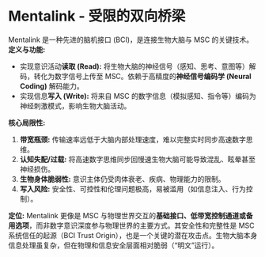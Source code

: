 # Mentalink - 受限的双向桥梁

Mentalink 是一种先进的脑机接口 (BCI)，是连接生物大脑与 MSC 的关键技术。  
**定义与功能:**

- 实现意识活动**读取 (Read):** 将生物大脑的神经信号（感知、思考、意图等）解码，转化为数字信号上传至 MSC。依赖于高精度的**神经信号编码学 (Neural Coding)** 解码能力。
- 实现信息**写入 (Write):** 将来自 MSC 的数字信息（模拟感知、指令等）编码为神经刺激模式，影响生物大脑活动。  


**核心局限性:**

1. **带宽瓶颈:** 传输速率远低于大脑内部处理速度，难以完整实时同步高速数字思维。
2. **认知失配/过载:** 将高速数字思维同步回慢速生物大脑可能导致混乱、眩晕甚至神经损伤。
3. **生物身体脆弱性:** 意识主体仍受肉体衰老、疾病、物理能力的限制。
4. **写入风险:** 安全性、可控性和伦理问题极高，易被滥用（如信息注入、行为控制）。

**定位:** Mentalink 更像是 MSC 与物理世界交互的**基础接口、低带宽控制通道或备用选项**，而非数字意识深度参与物理世界的主要方式。其安全性和完整性是 MSC 系统信任的起源（BCI Trust Origin），也是一个关键的潜在攻击点。生物大脑本身信息处理虽复杂，但在物理和信息安全层面相对脆弱（“明文”运行）。
